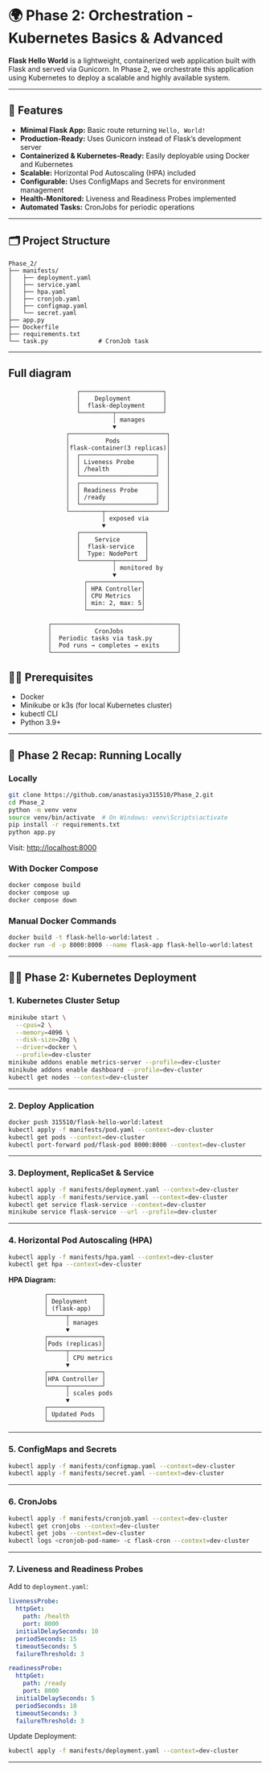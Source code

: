 
# 🌍 Phase 2: Orchestration - Kubernetes Basics & Advanced

**Flask Hello World** is a lightweight, containerized web application built with Flask and served via Gunicorn. In Phase 2, we orchestrate this application using Kubernetes to deploy a scalable and highly available system.

---

## 🚀 Features

* **Minimal Flask App:** Basic route returning `Hello, World!`
* **Production-Ready:** Uses Gunicorn instead of Flask’s development server
* **Containerized & Kubernetes-Ready:** Easily deployable using Docker and Kubernetes
* **Scalable:** Horizontal Pod Autoscaling (HPA) included
* **Configurable:** Uses ConfigMaps and Secrets for environment management
* **Health-Monitored:** Liveness and Readiness Probes implemented
* **Automated Tasks:** CronJobs for periodic operations

---

## 🗂 Project Structure

```
Phase_2/
├── manifests/
│   ├── deployment.yaml
│   ├── service.yaml
│   ├── hpa.yaml
│   ├── cronjob.yaml
│   ├── configmap.yaml
│   └── secret.yaml
├── app.py
├── Dockerfile
├── requirements.txt
└── task.py              # CronJob task
```

---

## Full diagram

```
                   ┌───────────────────────┐
                   │    Deployment         │
                   │  flask-deployment     │
                   └─────────┬─────────────┘
                             │ manages
                             ▼
                ┌───────────────────────────┐
                │          Pods             │
                │flask-container(3 replicas)│
                │  ┌─────────────────────┐  │
                │  │ Liveness Probe      │  │
                │  │ /health             │  │
                │  └─────────────────────┘  │
                │  ┌─────────────────────┐  │
                │  │ Readiness Probe     │  │
                │  │ /ready              │  │
                │  └─────────────────────┘  │
                └─────────┬─────────────────┘
                          │ exposed via
                          ▼
                   ┌──────────────────┐
                   │    Service       │
                   │  flask-service   │
                   │  Type: NodePort  │
                   └─────────┬────────┘
                             │ monitored by
                             ▼
                     ┌───────────────┐
                     │ HPA Controller│
                     │ CPU Metrics   │
                     │ min: 2, max: 5│
                     └───────────────┘

           ┌───────────────────────────────────┐
           │            CronJobs               │
           │  Periodic tasks via task.py       │
           │  Pod runs → completes → exits     │
           └───────────────────────────────────┘

```

## 🧑‍💻 Prerequisites

* Docker
* Minikube or k3s (for local Kubernetes cluster)
* kubectl CLI
* Python 3.9+

---

## 🚀 Phase 2 Recap: Running Locally

### Locally

```bash
git clone https://github.com/anastasiya315510/Phase_2.git
cd Phase_2
python -m venv venv
source venv/bin/activate  # On Windows: venv\Scripts\activate
pip install -r requirements.txt
python app.py
```

Visit: [http://localhost:8000](http://127.0.0.1:8000)

### With Docker Compose

```bash
docker compose build
docker compose up
docker compose down
```

### Manual Docker Commands

```bash
docker build -t flask-hello-world:latest .
docker run -d -p 8000:8000 --name flask-app flask-hello-world:latest
```

---

## 🧑‍💻 Phase 2: Kubernetes Deployment

### 1. Kubernetes Cluster Setup

```bash
minikube start \
  --cpus=2 \
  --memory=4096 \
  --disk-size=20g \
  --driver=docker \
  --profile=dev-cluster
minikube addons enable metrics-server --profile=dev-cluster
minikube addons enable dashboard --profile=dev-cluster
kubectl get nodes --context=dev-cluster
```

---

### 2. Deploy Application

```bash
docker push 315510/flask-hello-world:latest
kubectl apply -f manifests/pod.yaml --context=dev-cluster
kubectl get pods --context=dev-cluster
kubectl port-forward pod/flask-pod 8000:8000 --context=dev-cluster
```

---

### 3. Deployment, ReplicaSet & Service

```bash
kubectl apply -f manifests/deployment.yaml --context=dev-cluster
kubectl apply -f manifests/service.yaml --context=dev-cluster
kubectl get service flask-service --context=dev-cluster
minikube service flask-service --url --profile=dev-cluster
```

---

### 4. Horizontal Pod Autoscaling (HPA)

```bash
kubectl apply -f manifests/hpa.yaml --context=dev-cluster
kubectl get hpa --context=dev-cluster
```

**HPA Diagram:**

```
          ┌───────────────┐
          │ Deployment    │
          │ (flask-app)   │
          └─────┬─────────┘
                │ manages
                ▼
          ┌───────────────┐
          │Pods (replicas)│
          └─────┬─────────┘
                │ CPU metrics
                ▼
          ┌───────────────┐
          │HPA Controller │
          └─────┬─────────┘
                │ scales pods
                ▼
          ┌───────────────┐
          │ Updated Pods  │
          └───────────────┘
```

---

### 5. ConfigMaps and Secrets

```bash
kubectl apply -f manifests/configmap.yaml --context=dev-cluster
kubectl apply -f manifests/secret.yaml --context=dev-cluster
```

---

### 6. CronJobs

```bash
kubectl apply -f manifests/cronjob.yaml --context=dev-cluster
kubectl get cronjobs --context=dev-cluster
kubectl get jobs --context=dev-cluster
kubectl logs <cronjob-pod-name> -c flask-cron --context=dev-cluster
```

---

### 7. Liveness and Readiness Probes

Add to `deployment.yaml`:

```yaml
livenessProbe:
  httpGet:
    path: /health
    port: 8000
  initialDelaySeconds: 10
  periodSeconds: 15
  timeoutSeconds: 5
  failureThreshold: 3

readinessProbe:
  httpGet:
    path: /ready
    port: 8000
  initialDelaySeconds: 5
  periodSeconds: 10
  timeoutSeconds: 3
  failureThreshold: 3
```

Update Deployment:

```bash
kubectl apply -f manifests/deployment.yaml --context=dev-cluster
```

---



